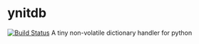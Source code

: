 # ynitdb
[![Build Status](https://travis-ci.org/ParanoidVoxel/ynitdb.svg?branch=master)](https://travis-ci.org/ParanoidVoxel/ynitdb)
A tiny non-volatile dictionary handler for python


